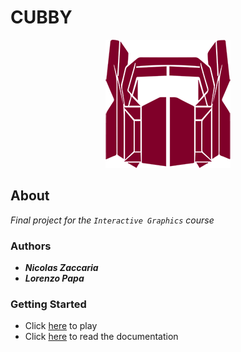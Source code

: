 # CUBBY
<div align="center">
  <img src="./images/logo.png">
</div>

## About
*Final project for the `Interactive Graphics` course*

### Authors
- ***Nicolas Zaccaria***
- ***Lorenzo Papa***

### Getting Started
- Click [here](https://nicolaszaccaria.github.io/cubby/) to play
- Click [here](https://github.com/NicolasZaccaria/cubby/blob/main/Relation.pdf) to read the documentation 
